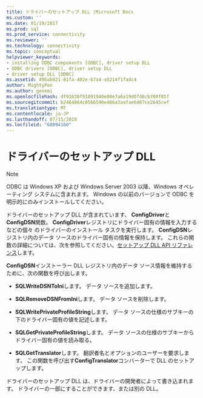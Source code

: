 ```yaml
---
title: ドライバーのセットアップ DLL |Microsoft Docs
ms.custom: ''
ms.date: 01/19/2017
ms.prod: sql
ms.prod_service: connectivity
ms.reviewer: ''
ms.technology: connectivity
ms.topic: conceptual
helpviewer_keywords:
- installing ODBC components [ODBC], driver setup DLL
- ODBC drivers [ODBC], driver setup DLL
- driver setup DLL [ODBC]
ms.assetid: 49bab021-81fa-402e-b7a4-a5214f1fadc4
author: MightyPen
ms.author: genemi
ms.openlocfilehash: df91638f91091940e00e7a6a19d0fd6cb700f85f
ms.sourcegitcommit: b2464064c0566590e486a3aafae6d67ce2645cef
ms.translationtype: MT
ms.contentlocale: ja-JP
ms.lasthandoff: 07/15/2019
ms.locfileid: "68094160"
---
```

# <a name="driver-setup-dll"></a>ドライバーのセットアップ DLL
> [!NOTE]  
>  ODBC は Windows XP および Windows Server 2003 以降、Windows オペレーティング システムに含まれます。 Windows の以前のバージョンで ODBC を明示的にのみインストールしてください。  
  
 ドライバーのセットアップ DLL が含まれています、 **ConfigDriver**と**ConfigDSN**関数。 **ConfigDriver**レジストリにドライバー固有の情報を入力するなどの個々 のドライバーのインストール タスクを実行します。 **ConfigDSN**レジストリ内のデータ ソースのドライバー固有の情報を保持します。 これらの関数の詳細については、次を参照してください。[セットアップ DLL API リファレンス](../../../odbc/reference/syntax/setup-dll-api-reference.md)します。  
  
 **ConfigDSN**インストーラー DLL レジストリ内のデータ ソース情報を維持するために、次の関数を呼び出します。  
  
-   **SQLWriteDSNToIni**します。 データ ソースを追加します。  
  
-   **SQLRemoveDSNFromIni**します。 データ ソースを削除します。  
  
-   **SQLWritePrivateProfileString**します。 データ ソースの仕様のサブキーの下のドライバー固有の値を記述します。  
  
-   **SQLGetPrivateProfileString**します。 データ ソースの仕様のサブキーからドライバー固有の値を読み取る。  
  
-   **SQLGetTranslator**します。 翻訳者名とオプションのユーザーを要求します。 この関数を呼び出す**ConfigTranslator**コンバーターで DLL のセットアップします。  
  
 ドライバーのセットアップ DLL は、ドライバーの開発者によって書き込まれます。 ドライバーの一部にすることができます、または別の DLL。
